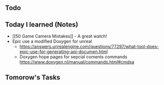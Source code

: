 ## Todo

## Today I learned (Notes)
- [[50 Game Camera Mistakes]] - A great watch!
- Epic use a modified Doxygen for unreal 
	- https://answers.unrealengine.com/questions/77297/what-tool-does-epic-use-for-generating-api-documen.html
	- Doxygen hope pages for sepcial coments commands https://www.doxygen.nl/manual/commands.html#cmdsa 

## Tomorow's Tasks